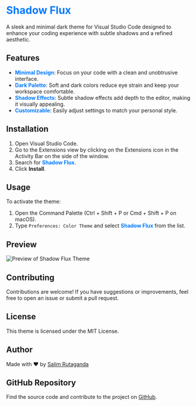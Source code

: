 # <span style="color:#007aff;">Shadow Flux</span>

A sleek and minimal dark theme for Visual Studio Code designed to enhance your coding experience with subtle shadows and a refined aesthetic.

## Features

- **<span style="color:#007aff;">Minimal Design</span>**: Focus on your code with a clean and unobtrusive interface.
- **<span style="color:#007aff;">Dark Palette</span>**: Soft and dark colors reduce eye strain and keep your workspace comfortable.
- **<span style="color:#007aff;">Shadow Effects</span>**: Subtle shadow effects add depth to the editor, making it visually appealing.
- **<span style="color:#007aff;">Customizable</span>**: Easily adjust settings to match your personal style.

## Installation

1. Open Visual Studio Code.
2. Go to the Extensions view by clicking on the Extensions icon in the Activity Bar on the side of the window.
3. Search for **<span style="color:#007aff;">Shadow Flux</span>**.
4. Click **Install**.

## Usage

To activate the theme:

1. Open the Command Palette (Ctrl + Shift + P or Cmd + Shift + P on macOS).
2. Type `Preferences: Color Theme` and select **<span style="color:#007aff;">Shadow Flux</span>** from the list.

## Preview

![Preview of Shadow Flux Theme](link-to-your-preview-image)

## Contributing

Contributions are welcome! If you have suggestions or improvements, feel free to open an issue or submit a pull request.

## License

This theme is licensed under the MIT License.

## Author

Made with ❤️ by [Salim Rutaganda](https://github.com/rutaganda-salim)

## GitHub Repository

Find the source code and contribute to the project on [GitHub](https://github.com/rutaganda-salim/shadowflux).
